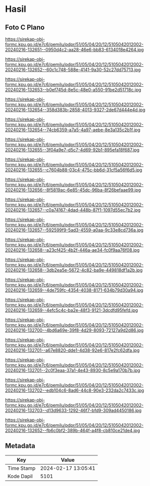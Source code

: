 # Hasil

## Foto C Plano

https://sirekap-obj-formc.kpu.go.id/e7c6/pemilu/pdpr/51/05/04/20/12/5105042012002-20240216-132651--0950d4c2-aa28-46e6-bb83-6134018e4264.jpg

https://sirekap-obj-formc.kpu.go.id/e7c6/pemilu/pdpr/51/05/04/20/12/5105042012002-20240216-132652--60c1c748-588e-4141-9a30-52c27dd75713.jpg

https://sirekap-obj-formc.kpu.go.id/e7c6/pemilu/pdpr/51/05/04/20/12/5105042012002-20240216-132653--b0ef745d-8e5c-48e0-a550-91be2d51718c.jpg

https://sirekap-obj-formc.kpu.go.id/e7c6/pemilu/pdpr/51/05/04/20/12/5105042012002-20240216-132654--358d383b-2858-4013-9327-2de67d444e4d.jpg

https://sirekap-obj-formc.kpu.go.id/e7c6/pemilu/pdpr/51/05/04/20/12/5105042012002-20240216-132654--74cb6359-a7a5-4a97-aebe-8e3a135c2b1f.jpg

https://sirekap-obj-formc.kpu.go.id/e7c6/pemilu/pdpr/51/05/04/20/12/5105042012002-20240216-132655--3f04a9e7-d5c7-4d69-92b1-895efa18f687.jpg

https://sirekap-obj-formc.kpu.go.id/e7c6/pemilu/pdpr/51/05/04/20/12/5105042012002-20240216-132655--c7604b88-03c4-475c-bb6d-31cf5a56f6d5.jpg

https://sirekap-obj-formc.kpu.go.id/e7c6/pemilu/pdpr/51/05/04/20/12/5105042012002-20240216-132656--8f5819ac-6e85-45dc-96ba-8f26befaae99.jpg

https://sirekap-obj-formc.kpu.go.id/e7c6/pemilu/pdpr/51/05/04/20/12/5105042012002-20240216-132657--c0a74167-4dad-448b-87f1-1097d55ec7b2.jpg

https://sirekap-obj-formc.kpu.go.id/e7c6/pemilu/pdpr/51/05/04/20/12/5105042012002-20240216-132657--592599f9-5ad3-4559-a0aa-9c33e8cd736a.jpg

https://sirekap-obj-formc.kpu.go.id/e7c6/pemilu/pdpr/51/05/04/20/12/5105042012002-20240216-132658--a23cf425-4b2f-446a-ae34-fc0f9aa76f08.jpg

https://sirekap-obj-formc.kpu.go.id/e7c6/pemilu/pdpr/51/05/04/20/12/5105042012002-20240216-132658--3db2ea5e-5672-4c82-ba9e-449818df1a2b.jpg

https://sirekap-obj-formc.kpu.go.id/e7c6/pemilu/pdpr/51/05/04/20/12/5105042012002-20240216-132659--4de759fc-4354-4038-8171-634b79d30a94.jpg

https://sirekap-obj-formc.kpu.go.id/e7c6/pemilu/pdpr/51/05/04/20/12/5105042012002-20240216-132659--4efc5c4c-ba2e-48f3-9121-3dcdfd95fefd.jpg

https://sirekap-obj-formc.kpu.go.id/e7c6/pemilu/pdpr/51/05/04/20/12/5105042012002-20240216-132700--4bd6a69e-39f8-4d29-8093-72127a9d2d86.jpg

https://sirekap-obj-formc.kpu.go.id/e7c6/pemilu/pdpr/51/05/04/20/12/5105042012002-20240216-132701--a67e8820-dde1-4d38-92e6-817e2fc62dfa.jpg

https://sirekap-obj-formc.kpu.go.id/e7c6/pemilu/pdpr/51/05/04/20/12/5105042012002-20240216-132701--2c0f3eaa-37a1-4e43-8930-8c5e9a170b7b.jpg

https://sirekap-obj-formc.kpu.go.id/e7c6/pemilu/pdpr/51/05/04/20/12/5105042012002-20240216-132702--edb104c6-8ad6-44c8-90e3-232da2c7433c.jpg

https://sirekap-obj-formc.kpu.go.id/e7c6/pemilu/pdpr/51/05/04/20/12/5105042012002-20240216-132703--d13d9633-1292-46f7-bfd9-309ad4450186.jpg

https://sirekap-obj-formc.kpu.go.id/e7c6/pemilu/pdpr/51/05/04/20/12/5105042012002-20240216-132652--fb6c0bf2-389b-464f-a4f8-cb810ce21de4.jpg


## Metadata

| Key        | Value               |
| ---------- | ------------------- |
| Time Stamp | 2024-02-17 13:05:41 |
| Kode Dapil | 5101                |



